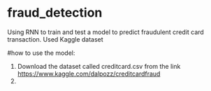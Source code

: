 # fraud_detection
Using RNN to train and test a model to predict fraudulent credit  card transaction. Used Kaggle dataset

#how to use the model:
1. Download the dataset called creditcard.csv from the link https://www.kaggle.com/dalpozz/creditcardfraud
2. 
